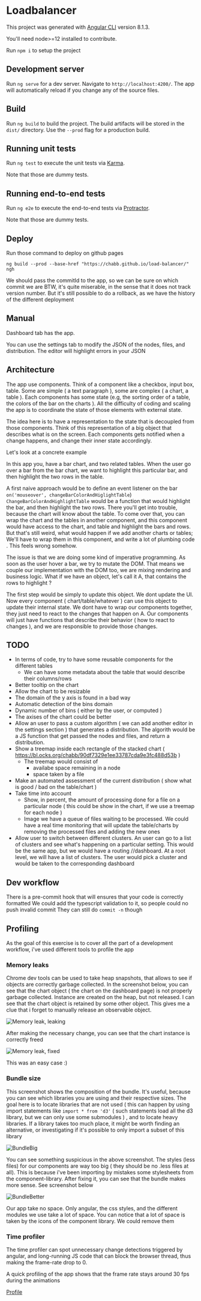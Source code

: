 # Loadbalancer

This project was generated with [Angular CLI](https://github.com/angular/angular-cli) version 8.1.3.

You'll need node>=12 installed to contribute.

Run `npm i` to setup the project

## Development server

Run `ng serve` for a dev server. Navigate to `http://localhost:4200/`. The app will automatically reload if you change any of the source files.

## Build

Run `ng build` to build the project. The build artifacts will be stored in the `dist/` directory. Use the `--prod` flag for a production build.

## Running unit tests

Run `ng test` to execute the unit tests via [Karma](https://karma-runner.github.io).

Note that those are dummy tests.

## Running end-to-end tests

Run `ng e2e` to execute the end-to-end tests via [Protractor](http://www.protractortest.org/).

Note that those are dummy tests.

## Deploy

Run those command to deploy on github pages

```
ng build --prod --base-href "https://chabb.github.io/load-balancer/"
ngh
```

We should pass the commitId to the app, so we can be sure on which commit we are
BTW, it's quite miserable, in the sense that it does not track version number. But it's still
possible to do a rollback, as we have the history of the different deployment

## Manual

Dashboard tab has the app.

You can use the settings tab to modify the JSON of the nodes, files, and distribution.
The editor will highlight errors in your JSON

## Architecture

The app use components. Think of a component like a checkbox, input box, table. Some are simple ( a text paragraph ),
some are complex ( a chart, a table ). Each components has some state (e.g, the sorting order of a table, the colors
of the bar on the charts ). All the difficulty of coding and scaling the app is to coordinate the state of those elements
with external state.

The idea here is to have a representation to the state that is decoupled from those components. Think of this representation of
a big object that describes what is on the screen. Each components gets notified when a change happens, and change their inner
state accordingly.

Let's look at a concrete example

In this app you, have a bar chart, and two related tables. When the user go over a bar from the bar chart, we want to highlight this particular bar,
and then highlight the two rows in the table.

A first naive approach would be to define an event listener on the bar `on('mouseover', changeBarColorAndHiglightTable`)
`ChangeBarColorAndHighlightTable` would be a function that would highlight the bar, and then highlight the two rows.
There you'll get into trouble, because the chart will know about the table. To come over that, you can wrap the chart and the tables
in another component, and this component would have access to the chart, and table and highlight the bars and rows. But that's still
weird, what would happen if we add another charts or tables; We'll have to wrap them in this component, and write a lot of plumbing code . This feels wrong somehow.

The issue is that we are doing some kind of imperative programming. As soon as the user hover a bar, we try to mutate the DOM. That means
we couple our implementation with the DOM too, we are mixing rendering and business logic. What if we have an object, let's call it A, that contains the rows to highlight ?

The first step would be simply to update this object. We dont update the UI. Now every component ( chart/table/whatever ) can
use this object to update their internal state. We dont have to wrap our components together, they just need to react to the
changes that happen on A. Our components will just have functions that describe their behavior ( how to react to changes ), and
we are responsible to provide those changes.

## TODO

- In terms of code, try to have some reusable components for the different tables
  - We can have some metadata about the table that would describe their columns/rows
- Better tooltip on the chart
- Allow the chart to be resizable
- The domain of the y axis is found in a bad way
- Automatic detection of the bins domain
- Dynamic number of bins ( either by the user, or computed )
- The axises of the chart could be better
- Allow an user to pass a custom algorithm ( we can add another editor in the settings section )
  that generates a distribution. The algorith would be a JS function that get passed the nodes and files, and
  return a distribution.
- Show a treemap inside each rectangle of the stacked chart ( https://bl.ocks.org/chabb/90df7329e1ee33787cda9e3fc488d53b )
  - The treemap would consist of
    - availabe space remaining in a node
    - space taken by a file
- Make an automated assessment of the current distribution ( show what is good / bad on the table/chart )
- Take time into account
  - Show, in percent, the amount of processing done for a file on a particular node
    ( this could be show in the chart, if we use a treemap for each node )
  - Image we have a queue of files waiting to be processed. We could have a real time
    monitoring that will update the table/charts by removing the processed files and adding the
    new ones
- Allow user to switch between different clusters. An user can go to a list of clusters and
  see what's happening on a particular setting. This would be the same app, but we
  would have a routing /<clusterId>/dashboard. At a root level, we will have a list
  of clusters. The user would pick a cluster and would be taken to the corresponding
  dashboard

## Dev workflow

There is a pre-commit hook that will ensures that your code is correctly formatted
We could add the typescript validation to it, so people could no push invalid commit
They can still do `commit -n` though

## Profiling

As the goal of this exercise is to cover all the part of a development workflow, i've used
different tools to profile the app

### Memory leaks

Chrome dev tools can be used to take heap snapshots, that allows to see if objects are correctly
garbage collected.
In the screenshot below, you can see that the chart object ( the chart on the dashboard page)
is not properly garbage collected. Instance are created on the heap, but not released. I
can see that the chart object is retained by some other object. This gives
me a clue that i forget to manually release an observable object.

![Memory leak, leaking](https://raw.github.com/chabb/load-balancer/master/images/leak-leaking.png)

After making the necessary change, you can see that the chart instance is correctly freed

![Memory leak, fixed](https://raw.github.com/chabb/load-balancer/master/images/leak-fixed.png)

This was an easy case :)

### Bundle size

This screenshot shows the composition of the bundle. It's useful, because you can see which libraries you are using and
their respective sizes. The goal here is to locate libraries that are not used ( this can happen by using import
statements like `import * from 'd3'` ( such statements load all the d3 library, but we can only use some submodules ) , and to locate heavy libraries. If a library takes too much place, it might
be worth finding an alternative, or investigating if it's possible to only import a subset of this library

![BundleBig](https://raw.github.com/chabb/load-balancer/master/images/bigbundle.png)

You can see something suspicious in the above screenshot. The styles (less files) for
our components are way too big ( they should be no .less files at all). This is because i've been importing by mistakes some
stylesheets from the component-library. After fixing it, you can see that the bundle
makes more sense. See screenshot below

![BundleBetter](https://raw.github.com/chabb/load-balancer/master/images/good_bundle.png)

Our app take no space. Only angular, the css styles, and the different modules we use take a lot of space. You can notice
that a lot of space is taken by the icons of the component library. We could remove them

### Time profiler

The time profiler can spot unnecessary change detections triggered by angular, and long-running JS code that can block the
browser thread, thus making the frame-rate drop to 0.

A quick profiling of the app shows that the frame rate stays around 30 fps during
the animations

[Profile](notthereyet)
